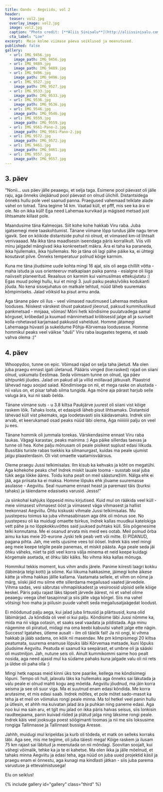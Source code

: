 ```yaml
---
title: Oandu - Aegviidu, vol 2
header:
  teaser: vol2.jpg
  overlay_image: vol2.jpg
  image: vol2.jpg
  caption: "Photo credit: [**Aliis Sinisalu**](http://aliissinisalu.com)"
  cta_label: "Loe"
excerpt:  Meie kolme viimase päeva seiklused ja meenutused.
published: false
gallery:
  - url: IMG_9456.jpg
    image_path: IMG_9456.jpg
  - url: IMG_9489.jpg
    image_path: IMG_9489.jpg
  - url: IMG_9496.jpg
    image_path: IMG_9496.jpg
  - url: IMG_9527.jpg
    image_path: IMG_9527.jpg
  - url: IMG_9533.jpg
    image_path: IMG_9533.jpg
  - url: IMG_9536.jpg
    image_path: IMG_9536.jpg
  - url: IMG_9546.jpg
    image_path: IMG_9546.jpg
  - url: IMG_9559.jpg
    image_path: IMG_9559.jpg
  - url: IMG_9561-Pano-2.jpg
    image_path: IMG_9561-Pano-2.jpg
  - url: IMG_9572.jpg
    image_path: IMG_9572.jpg
  - url: IMG_9461.jpg
    image_path: IMG_9461.jpg
  - url: IMG_9557.jpg
    image_path: IMG_9557.jpg
---
```

## 3. päev

"Nonii... uus päev jälle peaaegu, et selja taga. Esimene pool päevast oli jälle raju, aga õnneks ülejäänud pool päevast on olnud ülichill. Distantsidega õnneks hullu pole veel saanud panna. Praegused vahemaad telklate alade vahel on totrad. Täna tegime 14 km. Vaatad küll, et pfff, mis see ka ära ei ole. No on ikka küll! Ega need Lahemaa kurvikad ja mägised metsad just lihtsamate killast pole.

Maandusime täna Kalmeojas. Siit kohe kohe hakkab Viru raba. Juba igatsemegi meie taaskohtumist. Tänane viimane lõpp tundus jälle nagu terve igavik. See on kõikide distantside puhul nii olnud, et viimased km-id lihtsalt venivaaaad. Ma ikka täna maadlsesin iseendaga päris korralikult. Viis villi minu jalgadel mängivad ikka konkreetselt mäkra. Ära ei taha ka paraneda, ikka hjullemaks, ikka hjullemaks. No ja täna oli lagi pähe päike ka, ei ühtegi kosutavat pilve. Õnneks temperatuur polnud kõige karmim. 

Kuna me täna jõudsime uude kohta mingi 16 ajal, siis oli aega chillilt võtta - maha istuda ja uus orienteeruv matkaplaan paika panna - esialgne oli liiga naiivselt planeeritud. Reaalsus on karmim kui vaimusilmas ettekujutatu :) Egas muud polegi hullu, kui et mingi 3. juuli paiku peaks/võiks kodukanti jõuda. No kena sissejuhatus on matkale tehtud, nüüd läheb suuremaks kõmpimiseks. Jalad võiksid ka pisut armu anda.

Aga tänane päev oli ilus - veel viimased nautimused Lahemaa metsikus looduses. Niiskest värskest õhust pakatavd jõeorud, paksud kummituslikud pankmetsad - mnjaaa, võimas! Mõni hetk kõndisime puulatvadega samal kõrgusel, krõbedad ja kuumad männimetsad krõbisesid jalge all ja suviselt kolla-rohetavad karjamaad pakkusid vaheldust. Homme jätamegi Lahemaaga hüvasti ja sukeldume Põhja-Kõrvemaa loodusesse. Homme hommikul peaks veel väikse "duši" Viru raba laugastes tegema, et saab vahva olema :)"


## 4. päev

Whoopydoo, tunne on epic. Võimsad rajad on selja taha jäetud. Ma olen juba praegu ennast igati ületanud. Päääris vinged (loe:rasked) rajad on siiani olnud, uskumatu Eestimaa. Seda võimsam tunne on olnud, iga päev sihtpunkti jõudes. Jalad on pakud all ja villid möllavad jätkuvalt. Plaastrid lähevad nagu soojad saiad. Kõndimisega on nii, et mega raske on alustada - nii valus on, et pisar tahab silma tungida. Aga mõne aja pärast harjub selle valuga ära, kui nii saab öelda.

Tänane viimane suts - u 3.8 kiltsa Paukjärve juurest oli siiani vist kõige raskem lõik. Tahaks loota, et edasipidi läheb pisut lihtsamaks. Distantsid lähevad küll vist pikemaks, aga loodetavasti siis käidavamaks. Indrek siin arvab, et keerukamad osad peaks nüüd läbi olema, Aga niiiiiiiii palju on veel ju ees.

Tänane hommik oli jummala torekas. Värskendasime ennast Viru raba laukas. Vägagi karastav, peaks mainima :) Aga päike sillerdas taevas ja tunne oli hea. Kohe palju mõnusam oli peale pisikest suplust edasi liikuda. Bussitäis turiste rabas tsekkis ka silmanurgast, kuidas ma peale ujumist jalgu plaasterdasin. Oli vist omaette vaatamisväärsus.

Oleme praegu Jussi telkimisalas. Ilm kisub ka kehvaks ja kõht on megatühi. Aga kohekohe peaks chef Indrek miskit lauale tooma - susstab seal juba tükk aega lõkke ääres. Toidu koha pealt on meil säästurežiim. Nälga ehk ei jää, aga priisata ka ei maksa. Homme lõpuks ehk jõuame suuremasse asulasse - Aegviitu. Seal nuumame ennast heast ja paremast täis (burksi tahaks) ja täiendame edasiseks varusid. Jesss!"


Ja siinkohal kahjuks lõppesid minu kirjutised. Kuid mul on rääkida veel küll - meie viimasest vihmasest ööst ja viimasest väga vihmasest ja hallist teekonnast Aegviitu. Õhtu kiskuski vihmale Jussi telkimisalas. Mu juustepesu toimus ka juba vihmasabinasm aga õhk oli mõnus soe. No juustepesu oli ka muidugi omaette tsirkus, Indrek kallas muudkui katelokiga vett pähe ja no lõppkokkuvõttes said juuksed puhtaks küll. Siis põgenesime telki konnutama. Me ei osanud arvata mis meid ees ootab. Meil polnud õrba aimu ka kas meie 20-eurone Jyski telk peab vett või mitte. EI PIDANUD, pagana pihta. Jah, me veits ujusime vees tol öösel. Indrek käis veel mingi aeg meie keepe telgile peale panemas, et miskit päästa. Aga peale seda jäi õhku väheks, niiet ta pidi veel korra välja minema et neid keepe kuidagi kõrgemale asetada, et õhku läbi käiks. No vihma ikka kallas mõnuga. 

Hommikul tekkis moment, kus vihm andis järele. Panime kiiresti laagri kokku (läbimärja telgi kotti) ja sõime. Kui liikuma hakkasime, jäimegi kohe äikese kätte ja vihma hakkas jällle kallama. Vaatamata sellele, et vihm on nõme ja märg, siiski jäid mu silme ette sillerdama megailusad vaated järvedele. Vihma sadas, vesi säbrutas vihmapiiskadest ja vesiroosid ulpisid selle kõige keskel. Päris palju rajast läks täpselt järvede äärest, nii et vahel olime peaaegu veega ühel tasapinnal ja siis jälle väga kõrgel. Siis ma vahel võtsingi hoo maha ja piilusin puude vahelt seda megailusatjaägedat loodust.

Ei möödunud palju aega, kui jalad juba lirtsusid ja plärtsusid, kuna olid läbimärjad. Ja kõndida oli veel oi kui palju. Kõndisime läbi Jussi nõmme ka, mida ma nii väga ootasin, et saaks seal vaadata ja pildistada. Aga minu nägemine oli piiratud, midagi ma oma keebi kabuutsi vahelt jalge ette nägin. Success! Igatahes, ütleme ausalt - ilm oli täielik fail! Ja nii ongi, ki vihma hakkab ja jääb sadama, on kõik nii masendav. Me pm kõmpisimegi 20 kiltsa peatumata, suurema enamuse lõpuks läbi Kõrvemaa metsade, kuni lõpuks jõudsime Aegviitu. Peatuda ei saanud ka seepärast, et umbne oli ja sääski oli mustmiljon. Jah, nutune seis oli. Ainult kummikommi saime hoo pealt nosida, aga need ajasid mul ka südame pahaks kuna jalgade valu oli nii rets ja üldse oli paha olla :) 

Mingi hetk napsas meid kinni üks tore paarike, kellega me kõndisimegi lõpuni. Tempo oli hull, jalavalu läks ka hullemaks aga õnneks sai läkutada ja valu peale ei olnud mahti kogu aeg mõelda. Aegviitu jõudnud, ma jäin korra seisma ja see oli suur viga. Ma ei suutnud enam edasi kõndida. Me korra arutasime, et mis edasi saab. Indrek mõtles, et pole mõtet sado-masot ka teha ja et meil on võimalus rongi peale minna. Ma tol hetkel veel panin hullu ja ütlesin, et ahhh ma kuivatan jalad ära ja puhkan ning paneme edasi. Aga noo kui ma sain aru, et tglt mu jalad on ikka päris halvas seisus, siis lonkisin raudteejaama, panin kuivad riided ja plätud jalga ning läksime rongi peale. Indrek käis veel jooksuga poest söögimanti toomas ja nii me siis loksusime rongiga Tallinnasse ja Tallinnast bussiga Aresse. 

Jahhh, muidugi mul kripeldas ja kurb oli tõdeda, et matk on selleks korraks läbi. Aga see, mis me tegime, oli juba täiesti mega! Kõige raskem ja ilusam 75 km rajast sai läbitud ja meenutada on nii mõndagi. Soovitan soojalt, kui vähegi võimalik, tehke ka ja te ei kahetse. Ma olen ikka ja jälle mõelnud, et tahaks minna Aegviitu ja edasi teha, aga nüüd on juba uued projektid käsil ja praegu enam ei õnnestu, aga kunagi ma kindlasti jätkan - siis juba parema varustuse ja ettevalmistusega!

Elu on seiklus!

{% include gallery id="gallery" class="third" %}

